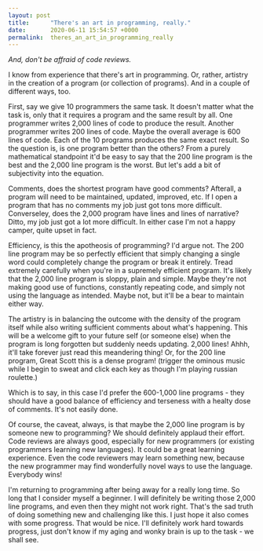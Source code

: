 ```yaml
---
layout: post
title:      "There's an art in programming, really."
date:       2020-06-11 15:54:57 +0000
permalink:  theres_an_art_in_programming_really
---
```




*And, don't be affraid of code reviews.*

I know from experience that there's art in programming.  Or, rather, artistry in the creation of a program (or collection of programs).  And in a couple of different ways, too.  

First, say we give 10 programmers the same task.  It doesn't matter what the task is, only that it requires a program and the same result by all.  One programmer writes 2,000 lines of code to produce the result.  Another programmer writes 200 lines of code.  Maybe the overall average is 600 lines of code.  Each of the 10 programs produces the same exact result.  So the question is, is one program better than the others?  From a purely mathematical standpoint it'd be easy to say that the 200 line program is the best and the 2,000 line program is the worst.  But let's add a bit of subjectivity into the equation.  

Comments, does the shortest program have good comments?  Afterall, a program will need to be maintained, updated, improved, etc.  If I open a program that has no comments my job just got tons more difficult.  Converseley, does the 2,000 program have lines and lines of narrative?  Ditto, my job just got a lot more difficult.  In either case I'm not a happy camper, quite upset in fact.

Efficiency, is this the apotheosis of programming?  I'd argue not.  The 200 line program may be so perfectly efficient that simply changing a single word could completely change the program or break it entirely.  Tread extremely carefully when you're in a supremely efficient program.  It's likely that the 2,000 line program is sloppy, plain and simple.  Maybe they're not making good use of functions, constantly repeating code, and simply not using the language as intended.  Maybe not, but it'll be a bear to maintain either way.

The artistry is in balancing the outcome with the density of the program itself while also writing sufficient comments about what's happening.  This will be a welcome gift to your future self (or someone else) when the program is long forgotten but suddenly needs updating.  2,000 lines!  Ahhh, it'll take forever just read this meandering thing!  Or, for the 200 line program, Great Scott this is a dense program!  (trigger the ominous music while I begin to sweat and click each key as though I'm playing russian roulette.)  

Which is to say, in this case I'd prefer the 600-1,000 line programs - they should have a good balance of efficiency and terseness with a healty dose of comments.  It's not easily done.  

Of course, the caveat, always, is that maybe the 2,000 line program is by someone new to programming?  We should definitely applaud their effort.  Code reviews are always good, especially for new programmers (or existing programmers learning new languages).  It could be a great learning experience.  Even the code reviewers may learn something new, because the new programmer may find wonderfully novel ways to use the language.  Everybody wins!  

I'm returning to programming after being away for a really long time.  So long that I consider myself a beginner.  I will definitely be writing those 2,000 line programs, and even then they might not work right.  That's the sad truth of doing something new and challenging like this.  I just hope it also comes with some progress.  That would be nice.  I'll definitely work hard towards progress, just don't know if my aging and wonky brain is up to the task - we shall see.


